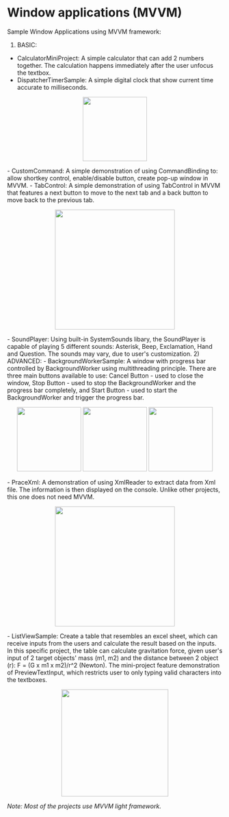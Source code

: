 # Window applications (MVVM)
Sample Window Applications using MVVM framework:
1) BASIC:
- CalculatorMiniProject: A simple calculator that can add 2 numbers together. The calculation happens immediately after the user unfocus the textbox.
- DispatcherTimerSample: A simple digital clock that show current time accurate to milliseconds.
<p align="center">
  <img src="https://github.com/minhducubc97/Window-Applications-MVVM/blob/master/Images/Github.PNG" height="150"/>
</p>
- CustomCommand: A simple demonstration of using CommandBinding to: allow shortkey control, enable/disable button, create pop-up window in MVVM.
- TabControl: A simple demonstration of using TabControl in MVVM that features a next button to move to the next tab and a back button to move back to the previous tab. 
<p align="center">
  <img src="https://github.com/minhducubc97/Window-Applications-MVVM/blob/master/Images/Github4.PNG" height="280"/>
</p>
- SoundPlayer: Using built-in SystemSounds libary, the SoundPlayer is capable of playing 5 different sounds: Asterisk, Beep, Exclamation, Hand and Question. The sounds may vary, due to user's customization.
2) ADVANCED:
- BackgroundWorkerSample: A window with progress bar controlled by BackgroundWorker using multithreading principle. There are three main buttons available to use: Cancel Button - used to close the window, Stop Button - used to stop the BackgroundWorker and the progress bar completely, and Start Button - used to start the BackgroundWorker and trigger the progress bar.
<p align="center">
  <img src="https://github.com/minhducubc97/Window-Applications-MVVM/blob/master/Images/Github7.PNG" height="150"/>
  <img src="https://github.com/minhducubc97/Window-Applications-MVVM/blob/master/Images/Github8.PNG" height="150"/>
  <img src="https://github.com/minhducubc97/Window-Applications-MVVM/blob/master/Images/Github9.PNG" height="150"/>
</p>
- PraceXml: A demonstration of using XmlReader to extract data from Xml file. The information is then displayed on the console. Unlike other projects, this one does not need MVVM.
<p align="center">
  <img src="https://github.com/minhducubc97/Window-Applications-MVVM/blob/master/Images/Github10.PNG" height="280"/>
</p>
- ListViewSample: Create a table that resembles an excel sheet, which can receive inputs from the users and calculate the result based on the inputs. In this specific project, the table can calculate gravitation force, given user's input of 2 target objects' mass (m1, m2) and the distance between 2 object (r): F = (G x m1 x m2)/r^2 (Newton). The mini-project feature demonstration of PreviewTextInput, which restricts user to only typing valid characters into the textboxes.
<p align="center">
  <img src="https://github.com/minhducubc97/Window-Applications-MVVM/blob/master/Images/Github11.PNG" height="250"/>
</p>

<p><i>Note: Most of the projects use MVVM light framework.</i></p>
